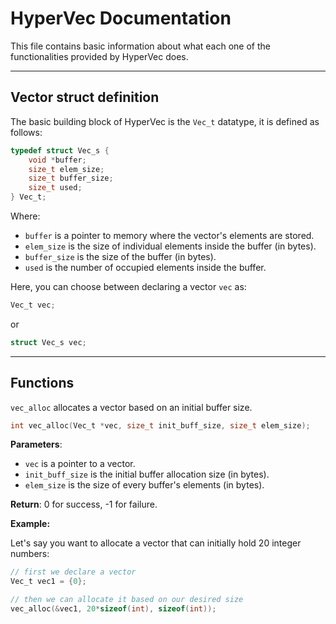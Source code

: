 # HyperVec Documentation

This file contains basic information about what each one of the functionalities provided by HyperVec does.

---

## Vector struct definition

The basic building block of HyperVec is the ```Vec_t``` datatype, it is defined as follows:

``` C
typedef struct Vec_s {
    void *buffer;
    size_t elem_size;
    size_t buffer_size;
    size_t used;
} Vec_t;
```

Where:
- ``buffer`` is a pointer to memory where the vector's elements are stored.
- ``elem_size`` is the size of individual elements inside the buffer (in bytes).
- ``buffer_size`` is the size of the buffer (in bytes).
- ``used`` is the number of occupied elements inside the buffer.

Here, you can choose between declaring a vector ```vec``` as:

``` C
Vec_t vec;
```

or

``` C
struct Vec_s vec;
```

---

## Functions

``vec_alloc`` allocates a vector based on an initial buffer size.
``` C
int vec_alloc(Vec_t *vec, size_t init_buff_size, size_t elem_size);
```
**Parameters**:
- ``vec`` is a pointer to a vector.
- ``init_buff_size`` is the initial buffer allocation size (in bytes).
- ``elem_size`` is the size of every buffer's elements (in bytes).

**Return**:
0 for success, -1 for failure.

**Example:**

Let's say you want to allocate a vector that can initially hold 20 integer numbers:
```C
// first we declare a vector
Vec_t vec1 = {0};

// then we can allocate it based on our desired size
vec_alloc(&vec1, 20*sizeof(int), sizeof(int));
```
